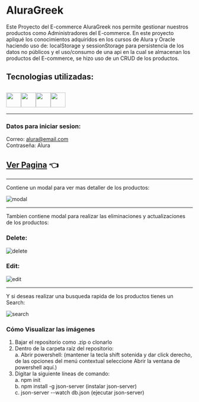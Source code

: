 # AluraGreek

Este Proyecto del E-commerce AluraGreek nos permite gestionar nuestros productos como Administradores del E-commerce. En este proyecto apliqué los conocimientos adquiridos en los cursos de Alura y Oracle haciendo uso de: localStorage y sessionStorage para persistencia de los datos no públicos y el uso/consumo de una api en la cual se almacenan los productos del E-commerce, se hizo uso de un CRUD de los productos.

## Tecnologias utilizadas:

## <img src="https://cdn-icons-png.flaticon.com/512/174/174854.png" width='40px' ><img src="https://cdn-icons-png.flaticon.com/512/732/732190.png" width='40px' ><img src="https://cdn-icons-png.flaticon.com/512/5968/5968292.png" width='40px' ><img src="https://cdn-icons-png.flaticon.com/512/2165/2165004.png" width='40px' >

---



### Datos para iniciar sesion:

Correo: alura@email.com \
Contraseña: Alura

## [Ver Pagina](https://jairvides.github.io/alura-ecommerce) 👈

---

Contiene un modal para ver mas detaller de los productos:

![modal](https://i.imgur.com/H1OHxHT.png)

---

Tambien contiene modal para realizar las eliminaciones y actualizaciones de los productos:

### Delete:

![delete](https://i.imgur.com/76dfWc8.png)

### Edit:

![edit](https://i.imgur.com/kQVXQqO.png)

---

Y si deseas realizar una busqueda rapida de los productos tienes un Search:

![search](https://i.imgur.com/Yi2jXZS.png)

### Cómo Visualizar las imágenes
1. Bajar el repositorio como .zip o clonarlo
2. Dentro de la carpeta raíz del repositorio: \
    a. Abrir powershell: (mantener la tecla shift sotenida y dar click derecho, de las opciones del menú contextual seleccione Abrir la ventana de powershell aquí.)
3. Digitar la siguiente líneas de comando: \
    a. npm init \
    b. npm install -g json-server (instalar json-server) \
    c. json-server --watch db.json (ejecutar json-server)
